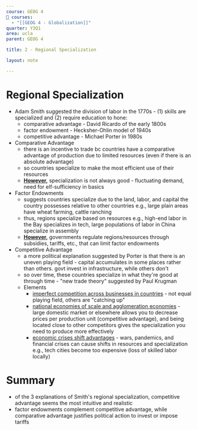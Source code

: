 ```yaml
---
course: GEOG 4
📕 courses:
  - "[[GEOG 4 - Globalization]]"
quarter: Y3Q1
area: ucla
parent: GEOG 4

title: 2 - Regional Specialization

layout: note

---
```

# Regional Specialization
- Adam Smith suggested the division of labor in the 1770s - (1) skills are specialized and (2) require education to hone:
	- comparative advantage - David Ricardo of the early 1800s
	- factor endowment - Hecksher-Ohlin model of 1940s
	- competitive advantage - Michael Porter in 1980s
- Comparative Advantage
	- there is an incentive to trade bc countries have a comparative advantage of production due to limited resources (even if there is an absolute advantage)
	- so countries specialize to make the most efficient use of their resources
	- <ins><b>However,</b></ins> specialization is not always good - fluctuating demand, need for elf-sufficiency in basics
- Factor Endowments
	- suggests countries specialize due to the land, labor, and capital the country possesses relative to other countries e.g., large plain areas have wheat farming, cattle ranching
	- thus, regions specialize based on resources e.g., high-end labor in the Bay specializes in tech, large populations of labor in China specialize in assembly
	- <ins><b>However,</b></ins> governments regulate regions/resources through subsidies, tariffs, etc., that can limit factor endowments
- Competitive Advantage
	- a more political explanation suggested by Porter is that there is an uneven playing field - capital accumulates in some places rather than others. govt invest in infrastructure, while others don't
	- so over time, these countries specialize in what they're good at through time - "new trade theory" suggested by Paul Krugman
	- Elements
		- <u>imperfect competition across businesses in countries</u> - not equal playing field, others are "catching up"
		- <u>national economies of scale and agglomeration economies</u> - large domestic market or elsewhere allows you to decrease prices per production unit (competitive advantage), and being located close to other competitors gives the specialization you need to produce more effectively
		- <u>economic crises shift advantages</u> - wars, pandemics, and financial crises can cause shifts in resources and specialization e.g., tech cities become too expensive (loss of skilled labor locally)

# Summary
- of the 3 explanations of Smith's regional specialization, competitive advantage seems the most intuitive and realistic
- factor endowments complement competitive advantage, while comparative advantage justifies political action to invest or impose tariffs